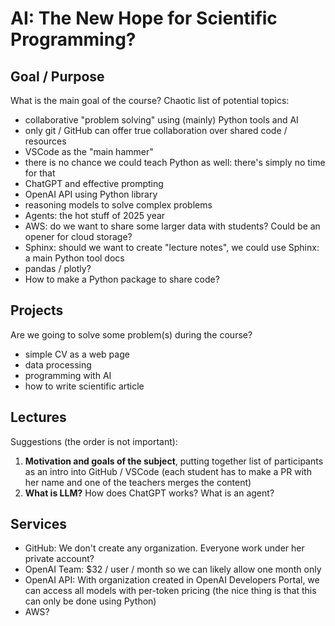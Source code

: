 # AI: The New Hope for Scientific Programming?

## Goal / Purpose

What is the main goal of the course? Chaotic list of potential topics:

* collaborative "problem solving" using (mainly) Python tools and AI
* only git / GitHub can offer true collaboration over shared code / resources
* VSCode as the "main hammer"
* there is no chance we could teach Python as well: there's simply no time for that
* ChatGPT and effective prompting
* OpenAI API using Python library
* reasoning models to solve complex problems
* Agents: the hot stuff of 2025 year
* AWS: do we want to share some larger data with students? Could be an opener for cloud storage?
* Sphinx: should we want to create "lecture notes", we could use Sphinx: a main Python tool docs
* pandas / plotly?
* How to make a Python package to share code?

## Projects

Are we going to solve some problem(s) during the course?

* simple CV as a web page
* data processing
* programming with AI
* how to write scientific article

## Lectures

Suggestions (the order is not important):

1. **Motivation and goals of the subject**, putting together list of participants as an intro into GitHub / VSCode (each student has to make a PR with her name and one of the teachers merges the content)
2. **What is LLM?** How does ChatGPT works? What is an agent?

## Services

* GitHub: We don't create any organization. Everyone work under her private account?
* OpenAI Team: $32 / user / month so we can likely allow one month only
* OpenAI API: With organization created in OpenAI Developers Portal, we can access all models with per-token pricing (the nice thing is that this can only be done using Python)
* AWS?